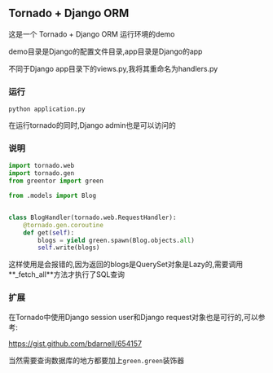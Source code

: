 ## Tornado + Django ORM

这是一个 Tornado + Django ORM 运行环境的demo 

demo目录是Django的配置文件目录,app目录是Django的app

不同于Django app目录下的views.py,我将其重命名为handlers.py

### 运行

```shell
python application.py
```

在运行tornado的同时,Django admin也是可以访问的

### 说明

```python
import tornado.web
import tornado.gen
from greentor import green

from .models import Blog


class BlogHandler(tornado.web.RequestHandler):
    @tornado.gen.coroutine
    def get(self):
        blogs = yield green.spawn(Blog.objects.all)
        self.write(blogs)
```

这样使用是会报错的,因为返回的blogs是QuerySet对象是Lazy的,需要调用**_fetch_all**方法才执行了SQL查询

### 扩展

在Tornado中使用Django session user和Django request对象也是可行的,可以参考:

<https://gist.github.com/bdarnell/654157>

当然需要查询数据库的地方都要加上`green.green`装饰器